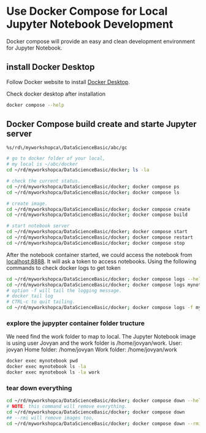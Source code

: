# Use Docker Compose for Local Jupyter Notebook Development

Docker compose will provide an easy and clean development environment for
Jupyter Notebook.

## install Docker Desktop

Follow Docker website to install [Docker Desktop](https://www.docker.com/products/docker-desktop/).

Check docker desktop after installation
```bash
docker compose --help
```

## Docker Compose build create and starte Jupyter server

```vim
%s/rd\/myworkshopca\/DataScienceBasic/abc/gc
```

```bash
# go to docker folder of your local,
# my local is ~/abc/docker
cd ~/rd/myworkshopca/DataScienceBasic/docker; ls -la

# check the current status.
cd ~/rd/myworkshopca/DataScienceBasic/docker; docker compose ps
cd ~/rd/myworkshopca/DataScienceBasic/docker; docker compose ls

# create image.
cd ~/rd/myworkshopca/DataScienceBasic/docker; docker compose create
cd ~/rd/myworkshopca/DataScienceBasic/docker; docker compose build

# start notebook server
cd ~/rd/myworkshopca/DataScienceBasic/docker; docker compose start
cd ~/rd/myworkshopca/DataScienceBasic/docker; docker compose restart
cd ~/rd/myworkshopca/DataScienceBasic/docker; docker compose stop
```

After the notebook container started, we could access the notebook from
[localhost:8888](http://localhost:8888).
It will ask a token to access notebooks.
Using the following commands to check docker logs to get token

```bash
cd ~/rd/myworkshopca/DataScienceBasic/docker; docker compose logs --help
cd ~/rd/myworkshopca/DataScienceBasic/docker; docker compose logs mynotebook
# option -f will tail the logging message.
# docker tail log
# CTRL-c to quit tailing.
cd ~/rd/myworkshopca/DataScienceBasic/docker; docker compose logs -f mynotebook
```

### explore the jupypter container folder tructure

We need find the work folder to map to local.
The Jupyter Notebook image is using user Jovyan and the work folder is /home/jovyan/work.
User: jovyan
Home folder: /home/jovyan
Work folder: /home/jovyan/work

```bash
docker exec mynotebook pwd
docker exec mynotebook ls -la
docker exec mynotebook ls -la work
```

### tear down everything

```bash
cd ~/rd/myworkshopca/DataScienceBasic/docker; docker compose down --help
# NOTE: this command will remove everything.
cd ~/rd/myworkshopca/DataScienceBasic/docker; docker compose down
## --rmi will remove images too,
cd ~/rd/myworkshopca/DataScienceBasic/docker; docker compose down --rmi all
```
